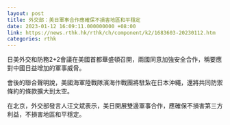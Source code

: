```yaml
---
layout: post
title: 外交部：美日軍事合作應確保不損害地區和平穩定
date: 2023-01-12 16:09:11.000000000 +08:00
link: https://news.rthk.hk/rthk/ch/component/k2/1683603-20230112.htm
categories: rthk
---
```


日美外交和防務2+2會議在美國首都華盛頓召開，兩國同意加強安全合作，稱要應對中國日益增加的軍事威脅。

會後的聯合聲明說，美國海軍陸戰隊濱海作戰團將駐紮在日本沖繩，還將共同防禦條約的條款擴大到太空。

在北京，外交部發言人汪文斌表示，美日開展雙邊軍事合作，應確保不損害第三方利益，不損害地區和平穩定。
